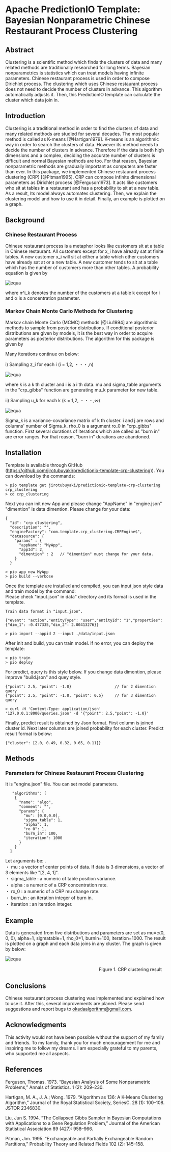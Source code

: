 # Apache PredictionIO Template: Bayesian Nonparametric Chinese Restaurant Process Clustering
  
## Abstract
Clustering is a scientific method which finds the clusters of data and many related methods are traditionally researched for long terms. Bayesian nonparametrics is statistics which can treat models having infinite parameters. Chinese restaurant process is used in order to compose Dirichlet process. The clustering which uses Chinese restaurant process does not need to decide the number of clusters in advance. This algorithm automatically adjusts it. Then, this PredictionIO template can calculate the cluster which data join in.

## Introduction
Clustering is a traditional method in order to find the clusters of data and many related methods are studied for several decades. The most popular method is called as K-means [@Hartigan1979]. K-means is an algorithmic way in order to search the clusters of data. However its method needs to decide the number of clusters in advance. Therefore if the data is both high dimensions and a complex, deciding the accurate number of clusters is difficult and normal Bayesian methods are too. For that reason, Bayesian nonparametric methods are gradually important as computers are faster than ever. In this package, we implemented Chinese restaurant process clustering  (CRP) [@Pitman1995]. CRP can compose infinite dimensional parameters as Dirichlet process [@Ferguson1973]. It acts like customers who sit at tables in a restaurant and has a probability to sit at a new table. As a result, Its model always automates clustering. Then, we explain the clustering model and how to use it in detail. Finally, an example is plotted on a graph.

## Background
### Chinese Restaurant Process
Chinese restaurant process is a metaphor looks like customers sit at a table in Chinese restaurant. All customers except for x_i have already sat at finite tables. A new customer x_i will sit at either a table which other customers have already sat at or a new table. A new customer tends to sit at a table which has the number of customers more than other tables. A probability equation is given by    

![equa](./readme_images/equation_1.png "eque")

where n^i_k denotes the number of the customers at a table k except for i and α is a concentration parameter.

### Markov Chain Monte Carlo Methods for Clustering
Markov chain Monte Carlo (MCMC) methods [@Liu1994] are algorithmic methods to sample from posterior distributions. If conditional posterior distributions are given by models, it is the best way in order to acquire parameters as posterior distributions. The algorithm for this package is given by    

Many iterations continue on below:  

i) Sampling z_i for each i (i = 1,2, ・・・,n)

![equa](./readme_images/equation_2.png "eque")

where k is a k th cluster and i is a i th data. mu and sigma_table arguments in the "crp_gibbs" function are generating mu_k parameter for new table.  

ii) Sampling u_k for each k (k = 1,2, ・・・,∞)

![equa](./readme_images/equation_3.png "eque")

Sigma_k is a variance-covariance matrix of k th cluster. i and j are rows and columns' number of Sigma_k. rho_0 is a argument ro_0 in "crp_gibbs" function. First several durations of iterations which are called as "burn in" are error ranges. For that reason, "burn in" durations are abandoned.  

## Installation
Template is available through GitHub (https://github.com/jirotubuyaki/predictionio-template-crp-clustering)). You can download by the commands:

```
> pio template get jirotubuyaki/predictionio-template-crp-clustering crp_clustering
> cd crp_clustering
```

Next you can init new App and please change "AppName" in "engine.json"  
"dimention" is data dimention. Please change for your data:  
```
{
  "id": "crp clustering",
  "description": "",
  "engineFactory": "com.template.crp_clustering.CRPEngine$",
  "datasource": {
    "params" : {
      "appName": "MyApp",
      "appId": 2,
      "dimention" : 2   // "dimention" must change for your data.
    }
  }
```

```
> pio app new MyApp
> pio build --verbose
```

Once the template are installed and compiled, you can input json style data and train model by the command:  
Please check "input.json" in data" directory and its format is used in the template.   

```
Train data format in "input.json".

{"event": "action","entityType": "user","entityId": "1","properties": {"dim_1": -0.477335,"dim_2": 2.00413276}}

> pio import --appid 2 --input ./data/input.json 
```

After init and build, you can train model. If no error, you can deploy the template: 

```
> pio train
> pio deploy
```

For predict, query is this style below. If you change data dimention, please improve "build.json" and quey style.    

```
{"point": 2.5, "point": -1.0}                   // for 2 dimention query
{"point": 2.5, "point": -1.0, "point": 0.5}     // for 3 dimention query
```

```
> curl -H 'Content-Type: application/json' '127.0.0.1:8000/queries.json' -d '{"point": 2.5,"point": -1.0}'
```

Finally, predict result is obtained by Json format.  First column is joined cluster id. Next later columns are joined probability for each cluster. Predict result format is below: 

```
{"cluster": [2.0, 0.49, 0.32, 0.65, 0.11]}
```

## Methods
### Parameters for Chinese Restaurant Process Clustering
It is "engine.json" file. You can set model parameters. 
```
   "algorithms": [
    {
      "name": "algo",
      "comment": "",
      "params": {
        "mu": [0.0,0.0],
        "sigma_table": 1,
        "alpha": 1,
        "ro_0": 1,
        "burn_in": 100,
        "iteration": 1000
      }
    }
  ]
```

Let arguments be:  .  
  ・ mu : a vector of center points of data. If data is 3 dimensions, a vector of 3 elements like "[2, 4, 1]".  
  ・ sigma_table : a numeric of table position variance.  
  ・ alpha : a numeric of a CRP concentration rate.  
  ・ ro_0 : a numeric of a CRP mu change rate.  
  ・ burn_in : an iteration integer of burn in.  
  ・ iteration : an iteration integer.    

## Example
Data is generated from five distributions and parameters are set as mu=c(0, 0, 0), alpha=1, sigmatable=1, rho_0=1, burnin=100, iteration=1000. The result is plotted on a graph and each data joins in any cluster. The graph is given by below:

![equa](./readme_images/figure_1.png "eque")

　　　　　　　　　　　　　　　　　　　　　Figure 1. CRP clustering result

## Conclusions
Chinese restaurant process clustering was implemented and explained how to use it. After this, several improvements are planed. Please send suggestions and report bugs to okadaalgorithm@gmail.com.

## Acknowledgments
This activity would not have been possible without the support of my family and friends. To my family, thank you for much encouragement for me and inspiring me to follow my dreams. I am especially grateful to my parents, who supported me all aspects.  

## References
Ferguson, Thomas. 1973. “Bayesian Analysis of Some Nonparametric Problems,” Annals of Statistics. 1 (2):
209–230.  

Hartigan, M. A., J. A.; Wong. 1979. “Algorithm as 136: A K-Means Clustering Algorithm,” Journal of the Royal Statistical Society, SeriesC. 28 (1): 100–108. JSTOR 2346830.

Liu, Jun S. 1994. “The Collapsed Gibbs Sampler in Bayesian Computations with Applications to a Gene Regulation Problem,” Journal of the American Statistical Association 89 (427): 958–966.

Pitman, Jim. 1995. “Exchangeable and Partially Exchangeable Random Partitions,” Probability Theory and Related Fields 102 (2): 145–158.   
